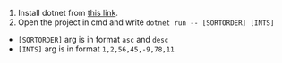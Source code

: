 1. Install dotnet from [this link](https://download.visualstudio.microsoft.com/download/pr/c1bfbb13-ad09-459c-99aa-8971582af86e/61553270dd9348d7ba29bacfbb4da7bd/dotnet-sdk-5.0.400-win-x64.exe).
2. Open the project in cmd and write `dotnet run -- [SORTORDER] [INTS]`
- `[SORTORDER]` arg is in format `asc` and `desc`
- `[INTS]` arg is in format `1,2,56,45,-9,78,11`
